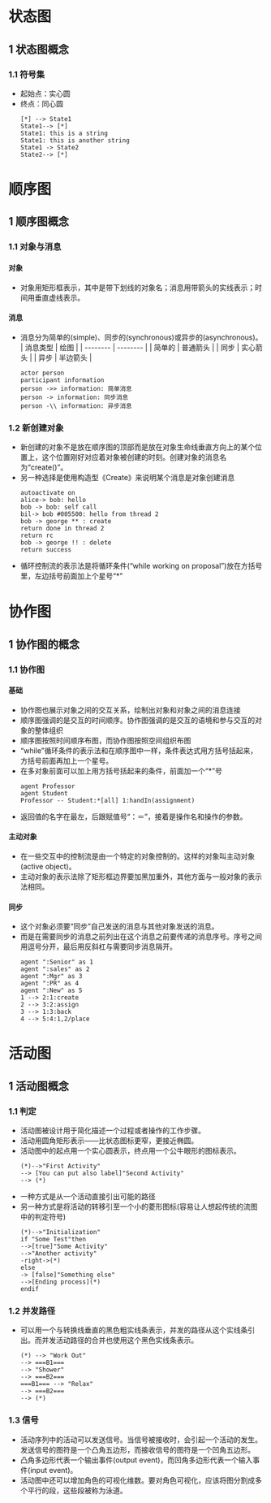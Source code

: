 <link rel=stylesheet href=style.css>
<h1> 状态图 </h1>
<h2> 1 状态图概念 </h2>
<h3> 1.1 符号集 </h3>

  - 起始点：实心圆
  - 终点：同心圆 <br>
    ```plantuml
    [*] --> State1
    State1--> [*]
    State1: this is a string
    State1: this is another string
    State1 -> State2
    State2--> [*]
    ```

<h1> 顺序图 </h1>
<h2> 1 顺序图概念 </h2>
<h3> 1.1 对象与消息 </h3>
<h4> 对象 </h4>

  - 对象用矩形框表示，其中是带下划线的对象名；消息用带箭头的实线表示；时间用垂直虚线表示。

<h4> 消息 </h4>

  - 消息分为简单的(simple)、同步的(synchronous)或异步的(asynchronous)。
    | 消息类型 | 绘图     |
    | -------- | -------- |
    | 简单的   | 普通箭头 |
    | 同步     | 实心箭头 |
    | 异步     | 半边箭头 |
    ```plantuml
    actor person
    participant information
    person ->> information: 简单消息
    person -> information: 同步消息
    person -\\ information: 异步消息
    ```

<h3> 1.2 新创建对象 </h3>

  - 新创建的对象不是放在顺序图的顶部而是放在对象生命线垂直方向上的某个位置上，这个位置刚好对应着对象被创建的时刻。创建对象的消息名为“create()”。
  - 另一种选择是使用构造型《Create》来说明某个消息是对象创建消息
    ```plantuml
    autoactivate on
    alice-> bob: hello
    bob -> bob: self call
    bil-> bob #005500: hello from thread 2
    bob -> george ** : create
    return done in thread 2
    return rc
    bob -> george !! : delete
    return success
    ```
  - 循环控制流的表示法是将循环条件(“while working on proposal”)放在方括号里，左边括号前面加上个星号“*”

<h1> 协作图 </h1>
<h2> 1 协作图的概念 </h2>
<h3> 1.1 协作图 </h3>
<h4> 基础 </h4>

  - 协作图也展示对象之间的交互关系，绘制出对象和对象之间的消息连接
  - 顺序图强调的是交互的时间顺序。协作图强调的是交互的语境和参与交互的对象的整体组织
  - 顺序图按照时间顺序布图，而协作图按照空间组织布图
  - “while”循环条件的表示法和在顺序图中一样，条件表达式用方括号括起来，方括号前面再加上一个星号。
  - 在多对象前面可以加上用方括号括起来的条件，前面加一个“*”号  <br>
    ```plantuml
    agent Professor
    agent Student
    Professor -- Student:*[all] 1:handIn(assignment)
    ```
  - 返回值的名字在最左，后跟赋值号“：＝”，接着是操作名和操作的参数。

<h4> 主动对象 </h4>

  - 在一些交互中的控制流是由一个特定的对象控制的。这样的对象叫主动对象(active object)。
  - 主动对象的表示法除了矩形框边界要加黑加重外，其他方面与一般对象的表示法相同。

<h4> 同步 </h4>

  - 这个对象必须要“同步”自己发送的消息与其他对象发送的消息。
  - 而是在需要同步的消息之前列出在这个消息之前要传递的消息序号。序号之间用逗号分开，最后用反斜杠与需要同步消息隔开。<br>
    ```plantuml
    agent ":Senior" as 1
    agent ":sales" as 2
    agent ":Mgr" as 3
    agent ":PR" as 4 
    agent ":New" as 5
    1 --> 2:1:create
    2 --> 3:2:assign
    3 --> 1:3:back
    4 --> 5:4:1,2/place
    ```

<h1> 活动图 </h1>
<h2> 1 活动图概念 </h2>
<h3> 1.1 判定 </h3>

  - 活动图被设计用于简化描述一个过程或者操作的工作步骤。
  - 活动用圆角矩形表示——比状态图标更窄，更接近椭圆。
  - 活动图中的起点用一个实心圆表示，终点用一个公牛眼形的图标表示。<br>
    ```plantuml
    (*)-->"First Activity"
    --> [You can put also label]"Second Activity"
    --> (*)
    ```
  - 一种方式是从一个活动直接引出可能的路径
  - 另一种方式是将活动的转移引至一个小的菱形图标(容易让人想起传统的流图中的判定符号)
    ```plantuml
    (*)-->"Initialization"
    if "Some Test"then
    -->[true]"Some Activity"
    -->"Another activity"
    -right->(*)
    else
    -> [false]"Something else"
    -->[Ending process](*)
    endif
    ```

<h3> 1.2 并发路径 </h3>

  - 可以用一个与转换线垂直的黑色粗实线条表示，并发的路径从这个实线条引出。而并发活动路径的合并也使用这个黑色实线条表示。<br>
    ```plantuml
    (*) --> "Work Out"
    --> ===B1===
    --> "Shower"
    --> ===B2===
    ===B1=== --> "Relax"
    --> ===B2===
    --> (*)

    ```

<h3> 1.3 信号 </h3>

  - 活动序列中的活动可以发送信号。当信号被接收时，会引起一个活动的发生。发送信号的图符是一个凸角五边形，而接收信号的图符是一个凹角五边形。
  - 凸角多边形代表一个输出事件(output event)，而凹角多边形代表一个输入事件(input event)。
  - 活动图中还可以增加角色的可视化维数。要对角色可视化，应该将图分割成多个平行的段，这些段被称为泳道。